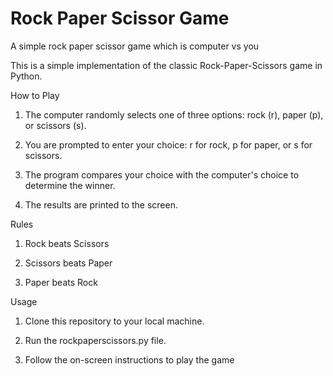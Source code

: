 # Rock Paper Scissor Game
 A simple rock paper scissor game which is computer vs you

This is a simple implementation of the classic Rock-Paper-Scissors game in Python.

How to Play
1. The computer randomly selects one of three options: rock (r), paper (p), or scissors (s).

2. You are prompted to enter your choice: r for rock, p for paper, or s for scissors.

3. The program compares your choice with the computer's choice to determine the winner.

4. The results are printed to the screen.

Rules
1. Rock beats Scissors

2. Scissors beats Paper

3. Paper beats Rock

Usage
1. Clone this repository to your local machine.

2. Run the rockpaperscissors.py file.

3. Follow the on-screen instructions to play the game